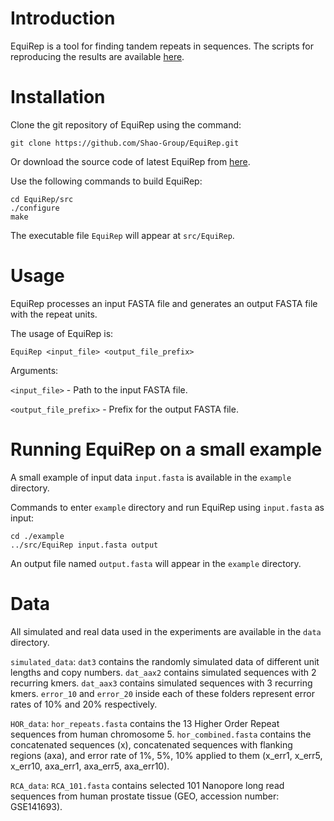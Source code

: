 # Introduction

EquiRep is a tool for finding tandem repeats in sequences. The scripts for reproducing the results are available [here]().

# Installation

Clone the git repository of EquiRep using the command:

```
git clone https://github.com/Shao-Group/EquiRep.git
```

Or download the source code of latest EquiRep from [here](https://github.com/Shao-Group/EquiRep/releases/download/v1.0.0/EquiRep-1.0.0.tar.gz).

Use the following commands to build EquiRep:
```
cd EquiRep/src
./configure
make
```
The executable file `EquiRep` will appear at `src/EquiRep`.

# Usage

EquiRep processes an input FASTA file and generates an output FASTA file with the repeat units.

The usage of EquiRep is:
```
EquiRep <input_file> <output_file_prefix>
```
Arguments:

`<input_file>` - Path to the input FASTA file.

`<output_file_prefix>` - Prefix for the output FASTA file.

# Running EquiRep on a small example

A small example of input data `input.fasta` is available in the `example` directory.

Commands to enter `example` directory and run EquiRep using `input.fasta` as input:
```
cd ./example
../src/EquiRep input.fasta output
```

An output file named `output.fasta` will appear in the `example` directory.

# Data

All simulated and real data used in the experiments are available in the `data` directory.

`simulated_data`: `dat3` contains the randomly simulated data of different unit lengths and copy numbers. `dat_aax2` contains simulated sequences with 2 recurring kmers. `dat_aax3` contains simulated sequences with 3 recurring kmers. `error_10` and `error_20` inside each of these folders represent error rates of 10% and 20% respectively.

`HOR_data`: `hor_repeats.fasta` contains the 13 Higher Order Repeat sequences from human chromosome 5. `hor_combined.fasta` contains the concatenated sequences (x), concatenated sequences with flanking regions (axa), and error rate of 1%, 5%, 10% applied to them (x_err1, x_err5, x_err10, axa_err1, axa_err5, axa_err10).

`RCA_data`: `RCA_101.fasta` contains selected 101 Nanopore long read sequences from human prostate tissue (GEO, accession number: GSE141693).
